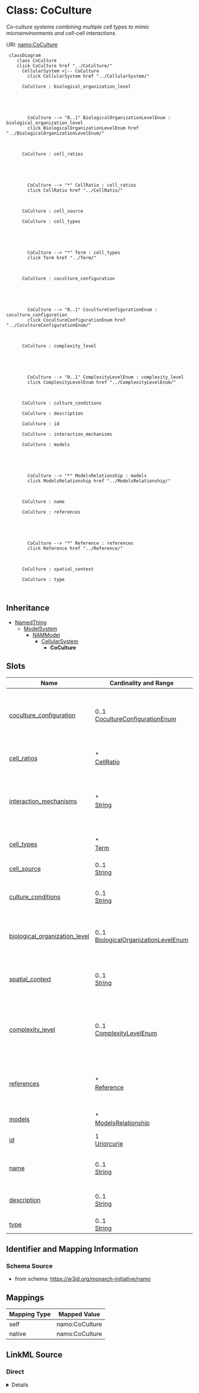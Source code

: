 

# Class: CoCulture 


_Co-culture systems combining multiple cell types to mimic  microenvironments and cell-cell interactions._





URI: [namo:CoCulture](https://w3id.org/monarch-initiative/namo/CoCulture)





```mermaid
 classDiagram
    class CoCulture
    click CoCulture href "../CoCulture/"
      CellularSystem <|-- CoCulture
        click CellularSystem href "../CellularSystem/"
      
      CoCulture : biological_organization_level
        
          
    
        
        
        CoCulture --> "0..1" BiologicalOrganizationLevelEnum : biological_organization_level
        click BiologicalOrganizationLevelEnum href "../BiologicalOrganizationLevelEnum/"
    

        
      CoCulture : cell_ratios
        
          
    
        
        
        CoCulture --> "*" CellRatio : cell_ratios
        click CellRatio href "../CellRatio/"
    

        
      CoCulture : cell_source
        
      CoCulture : cell_types
        
          
    
        
        
        CoCulture --> "*" Term : cell_types
        click Term href "../Term/"
    

        
      CoCulture : coculture_configuration
        
          
    
        
        
        CoCulture --> "0..1" CocultureConfigurationEnum : coculture_configuration
        click CocultureConfigurationEnum href "../CocultureConfigurationEnum/"
    

        
      CoCulture : complexity_level
        
          
    
        
        
        CoCulture --> "0..1" ComplexityLevelEnum : complexity_level
        click ComplexityLevelEnum href "../ComplexityLevelEnum/"
    

        
      CoCulture : culture_conditions
        
      CoCulture : description
        
      CoCulture : id
        
      CoCulture : interaction_mechanisms
        
      CoCulture : models
        
          
    
        
        
        CoCulture --> "*" ModelsRelationship : models
        click ModelsRelationship href "../ModelsRelationship/"
    

        
      CoCulture : name
        
      CoCulture : references
        
          
    
        
        
        CoCulture --> "*" Reference : references
        click Reference href "../Reference/"
    

        
      CoCulture : spatial_context
        
      CoCulture : type
        
      
```





## Inheritance
* [NamedThing](NamedThing.md)
    * [ModelSystem](ModelSystem.md)
        * [NAMModel](NAMModel.md)
            * [CellularSystem](CellularSystem.md)
                * **CoCulture**



## Slots

| Name | Cardinality and Range | Description | Inheritance |
| ---  | --- | --- | --- |
| [coculture_configuration](coculture_configuration.md) | 0..1 <br/> [CocultureConfigurationEnum](CocultureConfigurationEnum.md) | Configuration of co-culture (direct contact, transwell, conditioned media) | direct |
| [cell_ratios](cell_ratios.md) | * <br/> [CellRatio](CellRatio.md) | Ratios of different cell types in the co-culture | direct |
| [interaction_mechanisms](interaction_mechanisms.md) | * <br/> [String](String.md) | Mechanisms of cell-cell interaction (paracrine, direct contact, mechanical) | direct |
| [cell_types](cell_types.md) | * <br/> [Term](Term.md) | Cell types present in the cellular system | [CellularSystem](CellularSystem.md) |
| [cell_source](cell_source.md) | 0..1 <br/> [String](String.md) | Source of cells (e | [CellularSystem](CellularSystem.md) |
| [culture_conditions](culture_conditions.md) | 0..1 <br/> [String](String.md) | Standard culture conditions and media used | [CellularSystem](CellularSystem.md) |
| [biological_organization_level](biological_organization_level.md) | 0..1 <br/> [BiologicalOrganizationLevelEnum](BiologicalOrganizationLevelEnum.md) | The level of biological organization represented by the model | [NAMModel](NAMModel.md) |
| [spatial_context](spatial_context.md) | 0..1 <br/> [String](String.md) | Description of spatial organization and context captured by the model | [NAMModel](NAMModel.md) |
| [complexity_level](complexity_level.md) | 0..1 <br/> [ComplexityLevelEnum](ComplexityLevelEnum.md) | Level of biological complexity represented (subcellular, cellular, tissue, or... | [NAMModel](NAMModel.md) |
| [references](references.md) | * <br/> [Reference](Reference.md) | Literature references that describe, validate, or support this model | [NAMModel](NAMModel.md) |
| [models](models.md) | * <br/> [ModelsRelationship](ModelsRelationship.md) |  | [ModelSystem](ModelSystem.md) |
| [id](id.md) | 1 <br/> [Uriorcurie](Uriorcurie.md) | A unique identifier for a thing | [NamedThing](NamedThing.md) |
| [name](name.md) | 0..1 <br/> [String](String.md) | A human-readable name for a thing | [NamedThing](NamedThing.md) |
| [description](description.md) | 0..1 <br/> [String](String.md) | A human-readable description for a thing | [NamedThing](NamedThing.md) |
| [type](type.md) | 0..1 <br/> [String](String.md) |  | [NamedThing](NamedThing.md) |










## Identifier and Mapping Information






### Schema Source


* from schema: https://w3id.org/monarch-initiative/namo




## Mappings

| Mapping Type | Mapped Value |
| ---  | ---  |
| self | namo:CoCulture |
| native | namo:CoCulture |






## LinkML Source

<!-- TODO: investigate https://stackoverflow.com/questions/37606292/how-to-create-tabbed-code-blocks-in-mkdocs-or-sphinx -->

### Direct

<details>
```yaml
name: CoCulture
description: Co-culture systems combining multiple cell types to mimic  microenvironments
  and cell-cell interactions.
from_schema: https://w3id.org/monarch-initiative/namo
is_a: CellularSystem
attributes:
  coculture_configuration:
    name: coculture_configuration
    description: Configuration of co-culture (direct contact, transwell, conditioned
      media)
    from_schema: https://w3id.org/monarch-initiative/namo
    rank: 1000
    domain_of:
    - CoCulture
    range: CocultureConfigurationEnum
  cell_ratios:
    name: cell_ratios
    description: Ratios of different cell types in the co-culture
    from_schema: https://w3id.org/monarch-initiative/namo
    rank: 1000
    domain_of:
    - CoCulture
    range: CellRatio
    multivalued: true
    inlined: true
    inlined_as_list: true
  interaction_mechanisms:
    name: interaction_mechanisms
    description: Mechanisms of cell-cell interaction (paracrine, direct contact, mechanical)
    from_schema: https://w3id.org/monarch-initiative/namo
    rank: 1000
    domain_of:
    - CoCulture
    multivalued: true

```
</details>

### Induced

<details>
```yaml
name: CoCulture
description: Co-culture systems combining multiple cell types to mimic  microenvironments
  and cell-cell interactions.
from_schema: https://w3id.org/monarch-initiative/namo
is_a: CellularSystem
attributes:
  coculture_configuration:
    name: coculture_configuration
    description: Configuration of co-culture (direct contact, transwell, conditioned
      media)
    from_schema: https://w3id.org/monarch-initiative/namo
    rank: 1000
    alias: coculture_configuration
    owner: CoCulture
    domain_of:
    - CoCulture
    range: CocultureConfigurationEnum
  cell_ratios:
    name: cell_ratios
    description: Ratios of different cell types in the co-culture
    from_schema: https://w3id.org/monarch-initiative/namo
    rank: 1000
    alias: cell_ratios
    owner: CoCulture
    domain_of:
    - CoCulture
    range: CellRatio
    multivalued: true
    inlined: true
    inlined_as_list: true
  interaction_mechanisms:
    name: interaction_mechanisms
    description: Mechanisms of cell-cell interaction (paracrine, direct contact, mechanical)
    from_schema: https://w3id.org/monarch-initiative/namo
    rank: 1000
    alias: interaction_mechanisms
    owner: CoCulture
    domain_of:
    - CoCulture
    range: string
    multivalued: true
  cell_types:
    name: cell_types
    description: Cell types present in the cellular system
    from_schema: https://w3id.org/monarch-initiative/namo
    rank: 1000
    alias: cell_types
    owner: CoCulture
    domain_of:
    - CellularSystem
    - OrganOnChip
    range: Term
    bindings:
    - range: CellTypeEnum
      obligation_level: REQUIRED
      binds_value_of: id
    multivalued: true
    inlined: true
    inlined_as_list: true
  cell_source:
    name: cell_source
    description: Source of cells (e.g., primary, iPSC-derived, immortalized cell lines)
    from_schema: https://w3id.org/monarch-initiative/namo
    rank: 1000
    alias: cell_source
    owner: CoCulture
    domain_of:
    - CellularSystem
    - OrganOnChip
    range: string
  culture_conditions:
    name: culture_conditions
    description: Standard culture conditions and media used
    from_schema: https://w3id.org/monarch-initiative/namo
    rank: 1000
    alias: culture_conditions
    owner: CoCulture
    domain_of:
    - CellularSystem
    range: string
  biological_organization_level:
    name: biological_organization_level
    description: The level of biological organization represented by the model
    from_schema: https://w3id.org/monarch-initiative/namo
    rank: 1000
    alias: biological_organization_level
    owner: CoCulture
    domain_of:
    - NAMModel
    range: BiologicalOrganizationLevelEnum
  spatial_context:
    name: spatial_context
    description: Description of spatial organization and context captured by the model
    from_schema: https://w3id.org/monarch-initiative/namo
    rank: 1000
    alias: spatial_context
    owner: CoCulture
    domain_of:
    - NAMModel
    range: string
  complexity_level:
    name: complexity_level
    description: Level of biological complexity represented (subcellular, cellular,
      tissue, organ, system)
    from_schema: https://w3id.org/monarch-initiative/namo
    rank: 1000
    alias: complexity_level
    owner: CoCulture
    domain_of:
    - NAMModel
    range: ComplexityLevelEnum
  references:
    name: references
    description: Literature references that describe, validate, or support this model
    from_schema: https://w3id.org/monarch-initiative/namo
    rank: 1000
    alias: references
    owner: CoCulture
    domain_of:
    - NAMModel
    range: Reference
    multivalued: true
    inlined: true
    inlined_as_list: true
  models:
    name: models
    from_schema: https://w3id.org/monarch-initiative/namo
    rank: 1000
    alias: models
    owner: CoCulture
    domain_of:
    - ModelSystem
    range: ModelsRelationship
    multivalued: true
  id:
    name: id
    description: A unique identifier for a thing
    from_schema: https://w3id.org/monarch-initiative/namo
    rank: 1000
    slot_uri: schema:identifier
    identifier: true
    alias: id
    owner: CoCulture
    domain_of:
    - NamedThing
    - Reference
    range: uriorcurie
    required: true
  name:
    name: name
    description: A human-readable name for a thing
    from_schema: https://w3id.org/monarch-initiative/namo
    rank: 1000
    slot_uri: schema:name
    alias: name
    owner: CoCulture
    domain_of:
    - NamedThing
    range: string
  description:
    name: description
    description: A human-readable description for a thing
    from_schema: https://w3id.org/monarch-initiative/namo
    rank: 1000
    slot_uri: schema:description
    alias: description
    owner: CoCulture
    domain_of:
    - NamedThing
    range: string
  type:
    name: type
    from_schema: https://w3id.org/monarch-initiative/namo
    rank: 1000
    designates_type: true
    alias: type
    owner: CoCulture
    domain_of:
    - NamedThing
    range: string

```
</details>